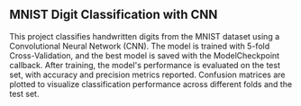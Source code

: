 ## MNIST Digit Classification with CNN
This project classifies handwritten digits from the MNIST dataset using a Convolutional Neural Network (CNN).
The model is trained with 5-fold Cross-Validation, and the best model is saved with the ModelCheckpoint callback. 
After training, the model's performance is evaluated on the test set, with accuracy and precision metrics reported.
Confusion matrices are plotted to visualize classification performance across different folds and the test set.
